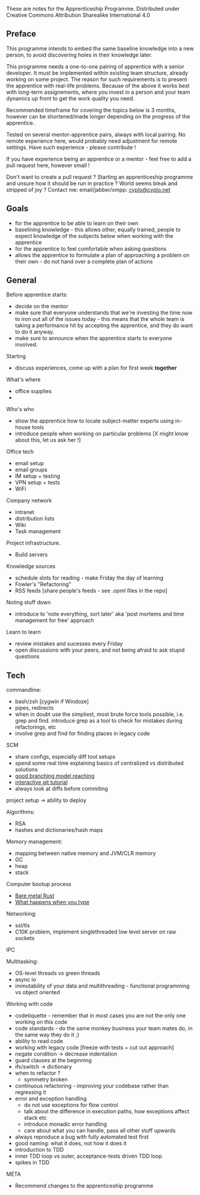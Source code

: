 These are notes for the Apprenticeship Programme.
Distributed under Creative Commons Attribution Sharealike International 4.0

## Preface

This programme intends to embed the same baseline knowledge into a new person, to avoid discovering holes in their knowledge later.

This programme needs a one-to-one pairing of apprentice with a senior developer. It must be implemented within existing team structure, already working on some project. The reason for such requirements is to present the apprentice with real-life problems. Because of the above it works best with long-term assignements, where you invest in a person and your team dynamics up front to get the work quality you need.

Recommended timeframe for covering the topics below is 3 months, however can be shortened/made longer depending on the progress of the apprentice.

Tested on several mentor-apprentice pairs, always with local pairing. No remote experience here, would probably need adjustment for remote settings.
Have such experience - please contribute !

If you have experience being an apprentice or a mentor - feel free to add a pull request here, however small !

Don't want to create a pull request ? Starting an apprenticeship programme and unsure how it should be run in practice ? World seems bleak and stripped of joy ? Contact me: email/jabber/xmpp: cyplo@cyplo.net

## Goals
* for the apprentice to be able to learn on their own
* baselining knowledge - this allows other, equally trained, people to expect knowledge of the subjects below when working with the apprentice
* for the apprentice to feel comfortable when asking questions
* allows the apprentice to formulate a plan of approaching a problem on their own - do not hand over a complete plan of actions

## General

Before apprentice starts:  

* decide on the mentor
* make sure that everyone understands that we're investing the time now to iron out all of the issues today - this means that the whole team is taking a performance hit by accepting the apprentice, and they do want to do it anyway.
* make sure to announce when the apprentice starts to everyone involved.

Starting

* discuss experiences, come up with a plan for first week **together**

What's where  

* office supplies
*

Who's who

* show the apprentice how to locate subject-matter experts using in-house tools
* introduce people when working on particular problems [X might know about this, let us ask her !]

Office tech

* email setup
* email groups
* IM setup + testing
* VPN setup + tests
* WiFi

Company network

* intranet
* distribution lists
* Wiki
* Task management

Project infrastructure.
* Build servers

Knowledge sources

* schedule slots for reading - make Friday the day of learning
* Fowler's "Refactoring"
* RSS feeds [share people's feeds - see .opml files in the repo]

Noting stuff down

* introduce to 'note everything, sort later' aka 'post mortems and time management for free' approach

Learn to learn

* review mistakes and sucesses every Friday
* open discussions with your peers, and not being afraid to ask stupid questions

## Tech

commandline:

* bash/zsh [cygwin if Windoze]
* pipes, redirects
* when in doubt use the simpliest, most brute force tools possible, i.e. grep and find. introduce grep as a tool to check for mistakes during refactorings, etc
* involve grep and find for finding places in legacy code

SCM

* share configs, especially diff tool setups
* spend some real time explaining basics of centralized vs distributed solutions
* [good branching model reaching](http://nvie.com/posts/a-successful-git-branching-model/)
* [interactive git tutorial](http://pcottle.github.io/learnGitBranching/)
* always look at diffs before commiting

project setup -> ability to deploy

Algorithms:

* RSA
* hashes and dictionaries/hash maps

Memory management:

* mapping between native memory and JVM/CLR memory
* GC
* heap
* stack

Computer bootup process  

* [Bare metal Rust](http://www.randomhacks.net/bare-metal-rust/)
* [What happens when you type](https://github.com/alex/what-happens-when)

Networking:

* ssl/tls
* C10K problem, implement singlethreaded low level server on raw sockets

IPC

Multitasking:

* OS-level threads vs green threads
* async io
* immutability of your data and multithreading - functional programming vs object oriented

Working with code  

* codetiquette - remember that in most cases you are not the only one working on this code
* code standards - do the same monkey business your team mates do, in the same way they do it ;)
* ability to read code
* working with legacy code [freeze with tests + cut out approach]
* negate condition -> decrease indentation  
* guard clauses at the beginning  
* ifs/switch -> dictionary  
* when to refactor ?   
    * symmetry broken  
* continuous refactoring - improving your codebase rather than regressing it
* error and exception handling
    * do not use exceptions for flow control
    * talk about the difference in execution paths, how exceptions affect stack etc
    * introduce monadic error handling
    * care about what you can handle, pass all other stuff upwards
* always reproduce a bug with fully automated test first
* good naming: what it does, not how it does it
* introduction to TDD
* inner TDD loop vs outer, acceptance-tests driven TDD loop
* spikes in TDD

META

* Recommend changes to the apprenticeship programme